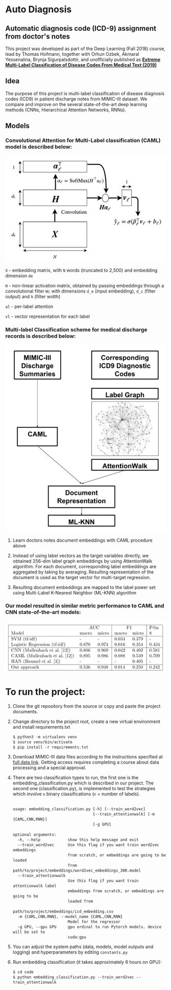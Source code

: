 # Auto Diagnosis
## Automatic diagnosis code (ICD-9) assignment from doctor's notes

This project was developed as part of the Deep Learning (Fall 2018) course, lead by Thomas Hofmann, together with Orhun Ozbek, Akmaral Yessenalina, Brynja Sigurpalsdottir, and unofficially published as [**Extreme Multi-Label Classification of Disease Codes From Medical Text (2019)**](misc/auto_diagnose_2019_report.pdf)

## Idea
The purpose of this project is multi-label classification of disease diagnosis codes (ICD9) in patient discharge notes from MIMIC-III dataset. We compare and improve on the several state-of-the-art deep learning methods (CNNs, Hierarchical Attention Networks, RNNs).

## Models
### Convolutional Attention for Multi-Label classification (CAML) model is described below:

![alt text](misc/caml.png "CAML model")

`X` - embedding matrix, with `N` words (truncated to 2,500) and embedding dimension `de`


`H` - non-linear activation matrix, obtained by passing embeddings through a convolutional filter `Wc` with dimensions `d_e` (input embedding), `d_c` (filter output) and `k` (filter width)


`al` - per-label attention

`vl` - vector representation for each label



### Multi-label Classification scheme for medical discharge records is described below:
![alt text](misc/multilabel_clf.png "multilabel clf scheme")

1. Learn doctors notes document embeddings with CAML procedure above 
1. Instead of using label vectors as the target variables directly, we obtained 256-dim label graph embeddings by using AttentionWalk algorithm. For each document, corresponding label embeddings are aggregated by taking by averaging. Resulting representation of the document is used as the target vector for multi-target regression.

1. Resulting document embeddings are mapped to the label power set using Multi-Label K-Nearest Neighbor (ML-KNN) algorithm


### Our model resulted in similar metric performance to CAML and CNN state-of-the-art models:
![alt text](misc/results.png "results")


# To run the project:

1. Clone the git repository from the source or copy
and paste the project documents.

1. Change directory to the project root, 
create a new virtual environment and install
requirements.txt

    ```console
    $ python3 -m virtualenv venv
    $ source venv/bin/activate
    $ pip install -r requirements.txt
    ```

1. Download MIMIC-III data files according to the instructions specified at
[full data link](https://physionet.org/works/MIMICIIIClinicalDatabase/files/).
Getting access requires completing a course about data processing and a special
approval.

1. There are two classification types to run, the first one is the embedding_classification.py which is described in our project.
The second one (classification.py), is implemented to test the strategies which 
involve `n` binary classifications (`n` = number of labels).

    ```console
    
    usage: embedding_classification.py [-h] [--train_word2vec]
                                       [--train_attentionwalk] [-m {CAML,CNN,RNN}]
                                       [-g GPU]
    
    optional arguments:
      -h, --help            show this help message and exit
      --train_word2vec      Use this flag if you want train word2vec embeddings
                            from scratch, or embeddings are going to be loaded
                            from path/to/project/embeddings/word2vec_embeddings_300.model
      --train_attentionwalk
                            Use this flag if you want train attentionwalk label
                            embeddings from scratch, or embeddings are going to be
                            loaded from
                            path/to/project/embeddings/icd_embedding.csv
      -m {CAML,CNN,RNN}, --model_name {CAML,CNN,RNN}
                            Model for the regressor
      -g GPU, --gpu GPU     gpu ordinal to run Pytorch models. device will be set to
                            cuda:gpu
    ```

1. You can adjust the system paths (data, models, model outputs and logging) and hyperparameters by editing `constants.py`
1. Run embedding classification (it takes approximately 6 hours on GPU):

    ```console
    $ cd code
    $ python embedding_classification.py --train_word2vec --train_attentionwalk 
    ```